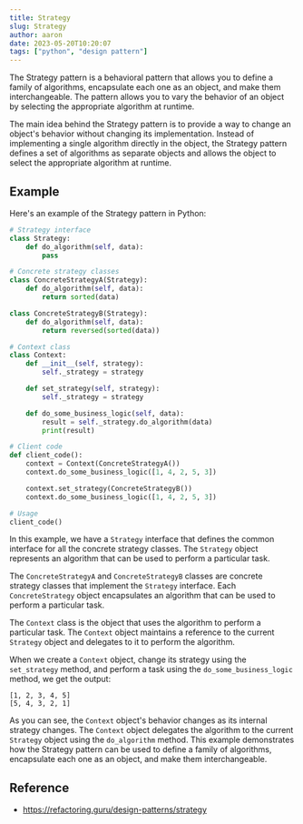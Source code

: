 ```yaml
---
title: Strategy
slug: Strategy
author: aaron
date: 2023-05-20T10:20:07
tags: ["python", "design pattern"]
---
```



The Strategy pattern is a behavioral pattern that allows you to define a family of algorithms, encapsulate each one as an object, and make them interchangeable. The pattern allows you to vary the behavior of an object by selecting the appropriate algorithm at runtime.

The main idea behind the Strategy pattern is to provide a way to change an object's behavior without changing its implementation. Instead of implementing a single algorithm directly in the object, the Strategy pattern defines a set of algorithms as separate objects and allows the object to select the appropriate algorithm at runtime.

## Example

Here's an example of the Strategy pattern in Python:

```python
# Strategy interface
class Strategy:
    def do_algorithm(self, data):
        pass

# Concrete strategy classes
class ConcreteStrategyA(Strategy):
    def do_algorithm(self, data):
        return sorted(data)

class ConcreteStrategyB(Strategy):
    def do_algorithm(self, data):
        return reversed(sorted(data))

# Context class
class Context:
    def __init__(self, strategy):
        self._strategy = strategy

    def set_strategy(self, strategy):
        self._strategy = strategy

    def do_some_business_logic(self, data):
        result = self._strategy.do_algorithm(data)
        print(result)

# Client code
def client_code():
    context = Context(ConcreteStrategyA())
    context.do_some_business_logic([1, 4, 2, 5, 3])

    context.set_strategy(ConcreteStrategyB())
    context.do_some_business_logic([1, 4, 2, 5, 3])

# Usage
client_code()
```

In this example, we have a `Strategy` interface that defines the common interface for all the concrete strategy classes. The `Strategy` object represents an algorithm that can be used to perform a particular task.

The `ConcreteStrategyA` and `ConcreteStrategyB` classes are concrete strategy classes that implement the `Strategy` interface. Each `ConcreteStrategy` object encapsulates an algorithm that can be used to perform a particular task.

The `Context` class is the object that uses the algorithm to perform a particular task. The `Context` object maintains a reference to the current `Strategy` object and delegates to it to perform the algorithm.

When we create a `Context` object, change its strategy using the `set_strategy` method, and perform a task using the `do_some_business_logic` method, we get the output:

```
[1, 2, 3, 4, 5]
[5, 4, 3, 2, 1]
```

As you can see, the `Context` object's behavior changes as its internal strategy changes. The `Context` object delegates the algorithm to the current `Strategy` object using the `do_algorithm` method. This example demonstrates how the Strategy pattern can be used to define a family of algorithms, encapsulate each one as an object, and make them interchangeable.

## Reference

- https://refactoring.guru/design-patterns/strategy
